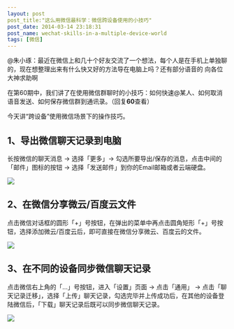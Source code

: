 ```yaml
---
layout: post
post_title:"这么用微信最科学：微信跨设备使用的小技巧"
post_date: 2014-03-14 23:18:31
post_name: wechat-skills-in-a-multiple-device-world
tags: [微信]
---
```


@朱小琢：最近在微信上和几十个好友交流了一个想法，每个人是在手机上单独聊的，现在想整理出来有什么快又好的方法导在电脑上吗？还有部分语音的 向各位大神求助啊


在第60期中，我们讲了在使用微信群聊时的小技巧：如何快速@某人、如何取消语音发送、如何保存微信群到通讯录。（回复**60**查看）

今天讲“跨设备”使用微信场景下的操作技巧。

## **1、导出微信聊天记录到电脑**

长按微信的聊天消息 -&gt; 选择「更多」-&gt; 勾选所要导出/保存的消息，点击中间的「邮件」图标的按钮 -&gt; 选择「发送邮件」到你的Email邮箱或者云端硬盘。

![](http://mmbiz.qpic.cn/mmbiz/z3T1vlHdIX9hhSRPzxK1YQyTjJibL1Z2SSCgfFap0dLHty9GzFg5icoC5m4SaAPzRkZNrD40WZhdYdj7LjwAeBZQ/0)

## **2、在微信分享微云/百度云文件**

点击微信对话框的圆形「+」号按钮，在弹出的菜单中再点击圆角矩形「+」号按钮，选择添加微云/百度云后，即可直接在微信分享微云、百度云的文件。

![](http://mmbiz.qpic.cn/mmbiz/z3T1vlHdIX9hhSRPzxK1YQyTjJibL1Z2SCQXiaicVvSkeOGG3kt8BQWQQjQeMcSyBvB2pL6nHHyAuK3RANnZw1AkA/0)

## **3、在不同的设备同步微信聊天记录**

点击微信右上角的「…」号按钮，进入「设置」页面 -&gt; 点击「通用」 -&gt; 点击「聊天记录迁移」，选择「上传」聊天记录，勾选完毕并上传成功后，在其他的设备登陆微信后，「下载」聊天记录后既可以同步微信聊天记录。

![](http://mmbiz.qpic.cn/mmbiz/z3T1vlHdIX9hhSRPzxK1YQyTjJibL1Z2SU7K5Gw0VCJaVM0FczSIU5pyf2arlrp1vCydZAMjnx4lyhSeagotC5g/0)



